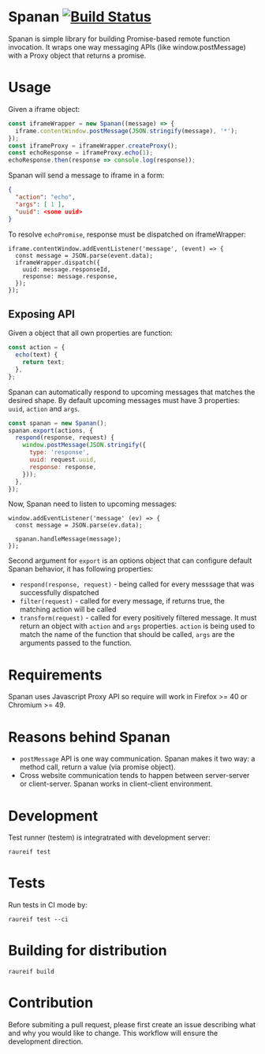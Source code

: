 # Spanan [![Build Status](https://travis-ci.org/chrmod/spanan.svg?branch=master)](https://travis-ci.org/chrmod/spanan)

Spanan is simple library for building Promise-based remote function invocation.
It wraps one way messaging APIs (like window.postMessage) with a Proxy object
that returns a promise.

# Usage

Given a iframe object:

```javascript
const iframeWrapper = new Spanan((message) => {
  iframe.contentWindow.postMessage(JSON.stringify(message), '*');
});
const iframeProxy = iframeWrapper.createProxy();
const echoResponse = iframeProxy.echo(1);
echoResponse.then(response => console.log(response));
```

Spanan will send a message to iframe in a form:

```json
{
  "action": "echo",
  "args": [ 1 ],
  "uuid": <some uuid>
}
```

To resolve `echoPromise`, response must be dispatched on iframeWrapper:

```
iframe.contentWindow.addEventListener('message', (event) => {
  const message = JSON.parse(event.data);
  iframeWrapper.dispatch({
    uuid: message.responseId,
    response: message.response,
  });
});
```

## Exposing API

Given a object that all own properties are function:

```js
const action = {
  echo(text) {
    return text;
  },
};
```

Spanan can automatically respond to upcoming messages that matches the desired
shape. By default upcoming messages must have 3 properties: `uuid`, `action` and `args`.

```js
const spanan = new Spanan();
spanan.export(actions, {
  respond(response, request) {
    window.postMessage(JSON.stringify({
      type: 'response',
      uuid: request.uuid,
      response: response,
    }));
  },
});
```

Now, Spanan need to listen to upcoming messages:

```
window.addEventListener('message' (ev) => {
  const message = JSON.parse(ev.data);

  spanan.handleMessage(message);
});
```

Second argument for `export` is an options object that can configure default
Spanan behavior, it has following properties:

* `respond(response, request)` - being called for every messsage that was successfully dispatched
* `filter(request)` - called for every message, if returns true, the matching action will be called
* `transform(request)` - called for every positively filtered message. It must return an object with `action` and `args` properties. `action` is being used to match the name of the function that should be called, `args` are the arguments passed to the function.

# Requirements

Spanan uses Javascript Proxy API so require will work in Firefox >= 40 or
Chromium >= 49.

# Reasons behind Spanan

- `postMessage` API is one way communication. Spanan makes it two way: a method
  call, return a value (via promise object).
- Cross website communication tends to happen between server-server or
  client-server. Spanan works in client-client environment.


# Development

Test runner (testem) is integratrated with development server:

```
raureif test
```

# Tests

Run tests in CI mode by:

```
raureif test --ci
```

# Building for distribution

```
raureif build
```

# Contribution

Before submiting a pull request, please first create an issue describing what
and why you would like to change. This workflow will ensure the development
direction.
